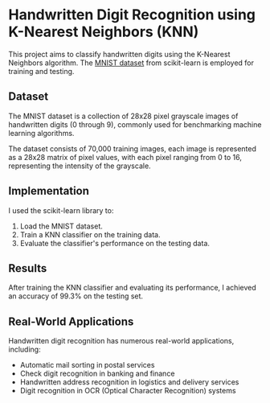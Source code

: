 # Handwritten Digit Recognition using K-Nearest Neighbors (KNN)

This project aims to classify handwritten digits using the K-Nearest Neighbors algorithm. The [MNIST dataset](http://yann.lecun.com/exdb/mnist/) from scikit-learn is employed for training and testing.

## Dataset

The MNIST dataset is a collection of 28x28 pixel grayscale images of handwritten digits (0 through 9), commonly used for benchmarking machine learning algorithms.

The dataset consists of 70,000 training images, each image is represented as a 28x28 matrix of pixel values, with each pixel ranging from 0 to 16, representing the intensity of the grayscale.

## Implementation

I used the scikit-learn library to:
1. Load the MNIST dataset.
2. Train a KNN classifier on the training data.
3. Evaluate the classifier's performance on the testing data.

## Results

After training the KNN classifier and evaluating its performance, I achieved an accuracy of 99.3% on the testing set.

## Real-World Applications

Handwritten digit recognition has numerous real-world applications, including:
- Automatic mail sorting in postal services
- Check digit recognition in banking and finance
- Handwritten address recognition in logistics and delivery services
- Digit recognition in OCR (Optical Character Recognition) systems
